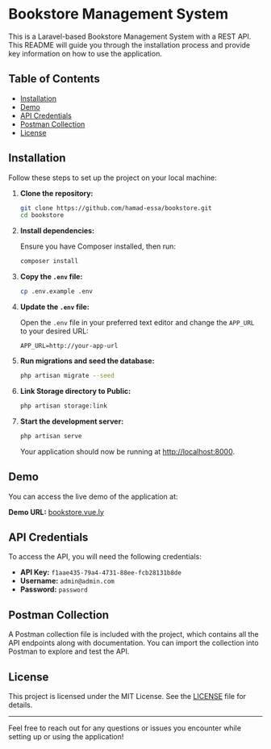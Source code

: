 # Bookstore Management System

This is a Laravel-based Bookstore Management System with a REST API. This README will guide you through the installation process and provide key information on how to use the application.

## Table of Contents

- [Installation](#installation)
- [Demo](#demo)
- [API Credentials](#api-credentials)
- [Postman Collection](#postman-collection)
- [License](#license)

## Installation

Follow these steps to set up the project on your local machine:

1. **Clone the repository:**

   ```bash
   git clone https://github.com/hamad-essa/bookstore.git
   cd bookstore
   ```

2. **Install dependencies:**

   Ensure you have Composer installed, then run:

   ```bash
   composer install
   ```

3. **Copy the `.env` file:**

   ```bash
   cp .env.example .env
   ```

4. **Update the `.env` file:**

   Open the `.env` file in your preferred text editor and change the `APP_URL` to your desired URL:

   ```plaintext
   APP_URL=http://your-app-url
   ```

5. **Run migrations and seed the database:**

   ```bash
   php artisan migrate --seed
   ```

6. **Link Storage directory to Public:**

   ```bash
   php artisan storage:link
   ```

6. **Start the development server:**

   ```bash
   php artisan serve
   ```

   Your application should now be running at [http://localhost:8000](http://localhost:8000).

## Demo

You can access the live demo of the application at:

**Demo URL:** [bookstore.vue.ly](http://bookstore.vue.ly)

## API Credentials

To access the API, you will need the following credentials:

- **API Key:** `f1aae435-79a4-4731-88ee-fcb28131b8de`
- **Username:** `admin@admin.com`
- **Password:** `password`

## Postman Collection

A Postman collection file is included with the project, which contains all the API endpoints along with documentation. You can import the collection into Postman to explore and test the API.

## License

This project is licensed under the MIT License. See the [LICENSE](LICENSE) file for details.

---

Feel free to reach out for any questions or issues you encounter while setting up or using the application!
